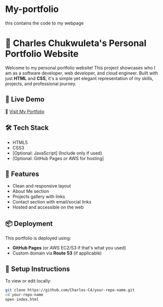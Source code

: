 # My-portfolio
this contains the code to my webpage 
# 💼 Charles Chukwuleta's Personal Portfolio Website

Welcome to my personal portfolio website! This project showcases who I am as a software developer, web developer, and cloud engineer. Built with just **HTML** and **CSS**, it's a simple yet elegant representation of my skills, projects, and professional journey.

## 🚀 Live Demo

🔗 [Visit My Portfolio](https://charles-c4.github.io)

## 🛠️ Tech Stack

- HTML5
- CSS3
- [Optional: JavaScript] (Include only if used)
- [Optional: GitHub Pages or AWS for hosting]

## 📁 Features

- Clean and responsive layout
- About Me section
- Projects gallery with links
- Contact section with email/social links
- Hosted and accessible on the web

## 📦 Deployment

This portfolio is deployed using:
- **GitHub Pages** (or AWS EC2/S3 if that's what you used)
- Custom domain via **Route 53** (if applicable)

## 🔧 Setup Instructions

To view or edit locally:

```bash
git clone https://github.com/Charles-C4/your-repo-name.git
cd your-repo-name
open index.html
